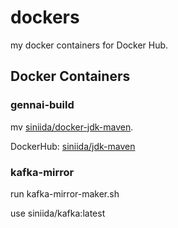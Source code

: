 # dockers
my docker containers for Docker Hub.

## Docker Containers

### gennai-build

mv [siniida/docker-jdk-maven](https://github.com/siniida/docker-jdk-maven).

DockerHub: [siniida/jdk-maven](https://hub.docker.com/r/siniida/jdk-maven/)

### kafka-mirror

run kafka-mirror-maker.sh

use siniida/kafka:latest
